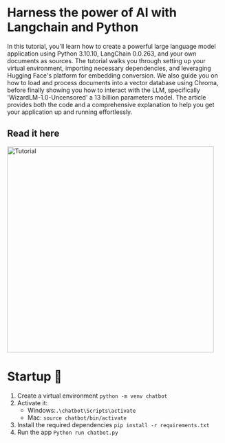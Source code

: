 # Harness the power of AI with Langchain and Python
In this tutorial, you'll learn how to create a powerful large language model application using Python 3.10.10, LangChain 0.0.263, and your own documents as sources. The tutorial walks you through setting up your virtual environment, importing necessary dependencies, and leveraging Hugging Face's platform for embedding conversion. We also guide you on how to load and process documents into a vector database using Chroma, before finally showing you how to interact with the LLM, specifically 'WizardLM-1.0-Uncensored' a 13 billion parameters model. The article provides both the code and a comprehensive explanation to help you get your application up and running effortlessly.

## Read it here
<a href="https://medium.com/p/b2d3c64ec4bd/edit" title="Tutorial">
  <img src="https://cdn-images-1.medium.com/max/1600/1*WDPPrhcvs3vPuh2emlYmdA.jpeg" alt="Tutorial" width="480" height="480">
</a>

# Startup 🚀
1. Create a virtual environment `python -m venv chatbot`
2. Activate it: 
   - Windows:`.\chatbot\Scripts\activate`
   - Mac: `source chatbot/bin/activate`
3. Install the required dependencies `pip install -r requirements.txt`
4. Run the app `Python run chatbot.py`  


